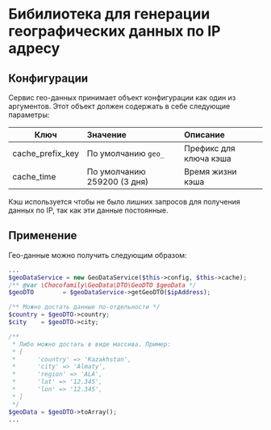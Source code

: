 # Бибилиотека для генерации географических данных по IP адресу

## Конфигурации

Сервис гео-данных принимает объект конфигурации как один из аргументов. Этот объект должен содержать в себе следующие
 параметры:

| Ключ              | Значение              | Описание  |
|-------------------|:----------------------|:----------|
| cache_prefix_key  | По умолчанию `geo_`   | Префикс для ключа кэша |
| cache_time        | По умолчанию 259200 (3 дня) | Время жизни кэша |

Кэш используется чтобы не было лишних запросов для получения данных по IP, так как эти данные постоянные.

## Применение
Гео-данные можно получить следующим образом:
```php
...
$geoDataService = new GeoDataService($this->config, $this->cache);
/** @var \Chocofamily\GeoData\DTO\GeoDTO $geoData */
$geoDTO        = $geoDataService->getGeoDTO($ipAddress);

/** Можно достать данные по-отдельности */
$country = $geoDTO->country;
$city    = $geoDTO->city;

/**
 * Либо можно достать в виде массива. Пример:
 * [
 *      'country' => 'Kazakhstan',
 *      'city' => 'Almaty',
 *      'region' => 'ALA',
 *      'lat' => '12.345',
 *      'lon' => '12.345',
 * ]
 */
$geoData = $geoDTO->toArray();
...
```
